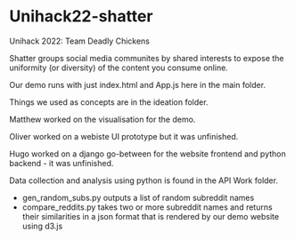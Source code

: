 # Unihack22-shatter
Unihack 2022: Team Deadly Chickens

Shatter groups social media communites by shared interests to expose the uniformity (or diversity) of the content you consume online.


Our demo runs with just index.html and App.js here in the main folder.

Things we used as concepts are in the ideation folder.

Matthew worked on the visualisation for the demo.

Oliver worked on a webiste UI prototype but it was unfinished.

Hugo worked on a django go-between for the website frontend and python backend - it was unfinished.

Data collection and analysis using python is found in the API Work folder.
- gen_random_subs.py outputs a list of random subreddit names
- compare_reddits.py takes two or more subreddit names and returns their similarities in a json format that is rendered by our demo website using d3.js